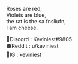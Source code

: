 Roses are red, <br />
Violets are blue, <br />
the rat is the sa fnsliufn, <br />
I am cheese.

🔵Discord : Keviniest#9805 <br />
🟠Reddit : u/keviniest <br />
🔴IG : keviniest

<!---
keviniest/keviniest is a ✨ special ✨ repository because its `README.md` (this file) appears on your GitHub profile.
You can click the Preview link to take a look at your changes.
--->
